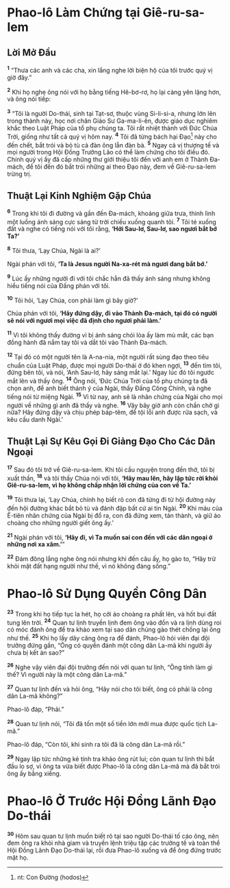 # Phao-lô Làm Chứng tại Giê-ru-sa-lem

## Lời Mở Đầu
<sup><b>1</b></sup> “Thưa các anh và các cha, xin lắng nghe lời biện hộ của tôi trước quý vị giờ đây.”

<sup><b>2</b></sup> Khi họ nghe ông nói với họ bằng tiếng Hê-bơ-rơ, họ lại càng yên lặng hơn, và ông nói tiếp:

<sup><b>3</b></sup> “Tôi là người Do-thái, sinh tại Tạt-sơ, thuộc vùng Si-li-si-a, nhưng lớn lên trong thành này, học nơi chân Giáo Sư Ga-ma-li-ên, được giáo dục nghiêm khắc theo Luật Pháp của tổ phụ chúng ta. Tôi rất nhiệt thành với Đức Chúa Trời, giống như tất cả quý vị hôm nay. <sup><b>4</b></sup> Tôi đã từng bách hại Đạo[^1-c804c66c-2ea1-4535-a721-77c87f42d56c] này cho đến chết, bắt trói và bỏ tù cả đàn ông lẫn đàn bà. <sup><b>5</b></sup> Ngay cả vị thượng tế và mọi người trong Hội Đồng Trưởng Lão có thể làm chứng cho tôi điều đó. Chính quý vị ấy đã cấp những thư giới thiệu tôi đến với anh em ở Thành Đa-mách, để tôi đến đó bắt trói những ai theo Đạo này, đem về Giê-ru-sa-lem trừng trị.

## Thuật Lại Kinh Nghiệm Gặp Chúa
<sup><b>6</b></sup> Trong khi tôi đi đường và gần đến Đa-mách, khoảng giữa trưa, thình lình một luồng ánh sáng cực sáng từ trời chiếu xuống quanh tôi. <sup><b>7</b></sup> Tôi té xuống đất và nghe có tiếng nói với tôi rằng, **‘Hỡi Sau-lơ, Sau-lơ, sao ngươi bắt bớ Ta?’**

<sup><b>8</b></sup> Tôi thưa, ‘Lạy Chúa, Ngài là ai?’

Ngài phán với tôi, **‘Ta là Jesus người Na-xa-rét mà ngươi đang bắt bớ.’**

<sup><b>9</b></sup> Lúc ấy những người đi với tôi chắc hẳn đã thấy ánh sáng nhưng không hiểu tiếng nói của Đấng phán với tôi.

<sup><b>10</b></sup> Tôi hỏi, ‘Lạy Chúa, con phải làm gì bây giờ?’

Chúa phán với tôi, **‘Hãy đứng dậy, đi vào Thành Đa-mách, tại đó có người sẽ nói với ngươi mọi việc đã định cho ngươi phải làm.’**

<sup><b>11</b></sup> Vì tôi không thấy đường vì bị ánh sáng chói lòa ấy làm mù mắt, các bạn đồng hành đã nắm tay tôi và dắt tôi vào Thành Đa-mách.

<sup><b>12</b></sup> Tại đó có một người tên là A-na-nia, một người rất sùng đạo theo tiêu chuẩn của Luật Pháp, được mọi người Do-thái ở đó khen ngợi, <sup><b>13</b></sup> đến tìm tôi, đứng bên tôi, và nói, ‘Anh Sau-lơ, hãy sáng mắt lại.’ Ngay lúc đó tôi ngước mắt lên và thấy ông. <sup><b>14</b></sup> Ông nói, ‘Đức Chúa Trời của tổ phụ chúng ta đã chọn anh, để anh biết thánh ý của Ngài, thấy Đấng Công Chính, và nghe tiếng nói từ miệng Ngài. <sup><b>15</b></sup> Vì từ nay, anh sẽ là nhân chứng của Ngài cho mọi người về những gì anh đã thấy và nghe. <sup><b>16</b></sup> Vậy bây giờ anh còn chần chờ gì nữa? Hãy đứng dậy và chịu phép báp-têm, để tội lỗi anh được rửa sạch, và kêu cầu danh Ngài.’

## Thuật Lại Sự Kêu Gọi Đi Giảng Đạo Cho Các Dân Ngoại
<sup><b>17</b></sup> Sau đó tôi trở về Giê-ru-sa-lem. Khi tôi cầu nguyện trong đền thờ, tôi bị xuất thần, <sup><b>18</b></sup> và tôi thấy Chúa nói với tôi, **‘Hãy mau lên, hãy lập tức rời khỏi Giê-ru-sa-lem, vì họ không chấp nhận lời chứng của con về Ta.’**

<sup><b>19</b></sup> Tôi thưa lại, ‘Lạy Chúa, chính họ biết rõ con đã từng đi từ hội đường này đến hội đường khác bắt bỏ tù và đánh đập bất cứ ai tin Ngài. <sup><b>20</b></sup> Khi máu của Ê-tiên nhân chứng của Ngài bị đổ ra, con đã đứng xem, tán thành, và giữ áo choàng cho những người giết ông ấy.’

<sup><b>21</b></sup> Ngài phán với tôi, **‘Hãy đi, vì Ta muốn sai con đến với các dân ngoại ở những nơi xa xăm.’**”

<sup><b>22</b></sup> Đám đông lắng nghe ông nói nhưng khi đến câu ấy, họ gào to, “Hãy trừ khỏi mặt đất hạng người như thế, vì nó không đáng sống.”

# Phao-lô Sử Dụng Quyền Công Dân
<sup><b>23</b></sup> Trong khi họ tiếp tục la hét, họ cởi áo choàng ra phất lên, và hốt bụi đất tung lên trời. <sup><b>24</b></sup> Quan tư lịnh truyền lịnh đem ông vào đồn và ra lịnh dùng roi có móc đánh ông để tra khảo xem tại sao dân chúng gào thét chống lại ông như thế. <sup><b>25</b></sup> Khi họ lấy dây căng ông ra để đánh, Phao-lô hỏi viên đại đội trưởng đứng gần, “Ông có quyền đánh một công dân La-mã khi người ấy chưa bị kết án sao?”

<sup><b>26</b></sup> Nghe vậy viên đại đội trưởng đến nói với quan tư lịnh, “Ông tính làm gì thế? Vì người này là một công dân La-mã.”

<sup><b>27</b></sup> Quan tư lịnh đến và hỏi ông, “Hãy nói cho tôi biết, ông có phải là công dân La-mã không?”

Phao-lô đáp, “Phải.”

<sup><b>28</b></sup> Quan tư lịnh nói, “Tôi đã tốn một số tiền lớn mới mua được quốc tịch La-mã.”

Phao-lô đáp, “Còn tôi, khi sinh ra tôi đã là công dân La-mã rồi.”

<sup><b>29</b></sup> Ngay lập tức những kẻ tính tra khảo ông rút lui; còn quan tư lịnh thì bắt đầu lo sợ, vì ông ta vừa biết được Phao-lô là công dân La-mã mà đã bắt trói ông ấy bằng xiềng.

# Phao-lô Ở Trước Hội Đồng Lãnh Đạo Do-thái
<sup><b>30</b></sup> Hôm sau quan tư lịnh muốn biết rõ tại sao người Do-thái tố cáo ông, nên đem ông ra khỏi nhà giam và truyền lệnh triệu tập các trưởng tế và toàn thể Hội Đồng Lãnh Đạo Do-thái lại, rồi đưa Phao-lô xuống và để ông đứng trước mặt họ.

[^1-c804c66c-2ea1-4535-a721-77c87f42d56c]: nt: Con Đường (hodos)
